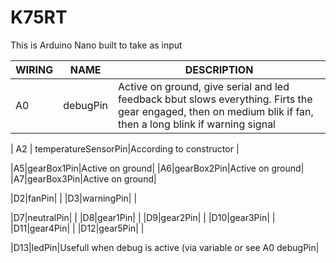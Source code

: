 # K75RT

This is Arduino Nano built to take as input

| WIRING | NAME | DESCRIPTION |
| --- | --- | --- |
| A0 | debugPin | Active on ground, give serial and led feedback bbut slows everything. Firts the gear engaged, then on medium blik if fan, then a long blink if warning signal |

| A2 | temperatureSensorPin|According to constructor |

|A5|gearBox1Pin|Active on ground|
|A6|gearBox2Pin|Active on ground|
|A7|gearBox3Pin|Active on ground|

|D2|fanPin| |
|D3|warningPin| |


|D7|neutralPin| |
|D8|gear1Pin| |
|D9|gear2Pin| |
|D10|gear3Pin| |        
|D11|gear4Pin| |
|D12|gear5Pin| |

|D13|ledPin|Usefull when debug is active (via variable or see A0 debugPin|
